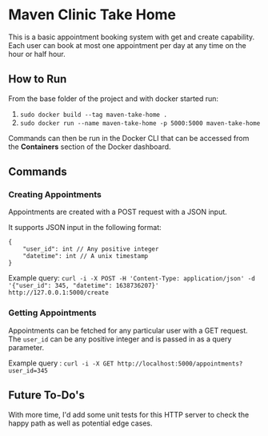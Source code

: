 # Maven Clinic Take Home

This is a basic appointment booking system with get and create capability. Each user can book at most one appointment per day at any time on the hour or half hour.

## How to Run
From the base folder of the project and with docker started run:
1. `sudo docker build --tag maven-take-home .`
2. `sudo docker run --name maven-take-home -p 5000:5000 maven-take-home`

Commands can then be run in the Docker CLI that can be accessed from the **Containers** section of the Docker dashboard.

## Commands

### Creating Appointments
Appointments are created with a POST request with a JSON input.

It supports JSON input in the following format:
```
{
    "user_id": int // Any positive integer
    "datetime": int // A unix timestamp
}
```

Example query: `curl -i -X POST -H 'Content-Type: application/json' -d '{"user_id": 345, "datetime": 1638736207}' http://127.0.0.1:5000/create`

### Getting Appointments
Appointments can be fetched for any particular user with a GET request. The `user_id` can be any positive integer and is passed in as a query parameter.

Example query : `curl -i -X GET http://localhost:5000/appointments?user_id=345`

## Future To-Do's

With more time, I'd add some unit tests for this HTTP server to check the happy path as well as potential edge cases.